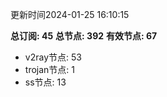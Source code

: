 更新时间2024-01-25 16:10:15

**总订阅: 45**
**总节点: 392**
**有效节点: 67**
- v2ray节点: 53
- trojan节点: 1
- ss节点: 13
